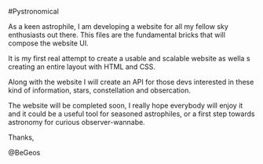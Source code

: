 #Pystronomical

As a keen astrophile, I am developing a website for all my fellow sky enthusiasts out there.
This files are the fundamental bricks that will compose the website UI.

It is my first real attempt to create a usable and scalable website as wella s creating an entire layout with HTML and CSS.

Along with the website I will create an API for those devs interested in these kind of information, stars, constellation and obsercation.

The website will be completed soon, I really hope everybody will enjoy it and it could be a useful tool for seasoned astrophiles, or a first step towards astronomy for curious observer-wannabe.

Thanks,

@BeGeos
